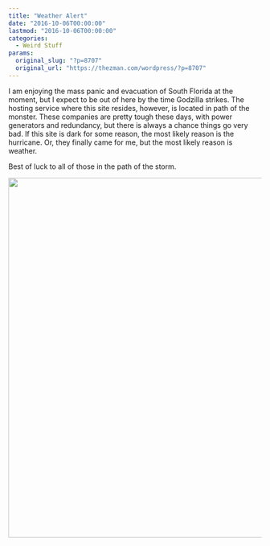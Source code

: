 ```yaml
---
title: "Weather Alert"
date: "2016-10-06T00:00:00"
lastmod: "2016-10-06T00:00:00"
categories:
  - Weird Stuff
params:
  original_slug: "?p=8707"
  original_url: "https://thezman.com/wordpress/?p=8707"
---
```


I am enjoying the mass panic and evacuation of South Florida at the
moment, but I expect to be out of here by the time Godzilla strikes. The
hosting service where this site resides, however, is located in path of
the monster. These companies are pretty tough these days, with power
generators and redundancy, but there is always a chance things go very
bad. If this site is dark for some reason, the most likely reason is the
hurricane. Or, they finally came for me, but the most likely reason is
weather.

Best of luck to all of those in the path of the storm.

<img
src="http://www.nhc.noaa.gov/storm_graphics/AT14/refresh/AL1416W5_NL+gif/120607W5_NL_sm.gif"
class="alignnone size-full" decoding="async" width="895" height="716" />
